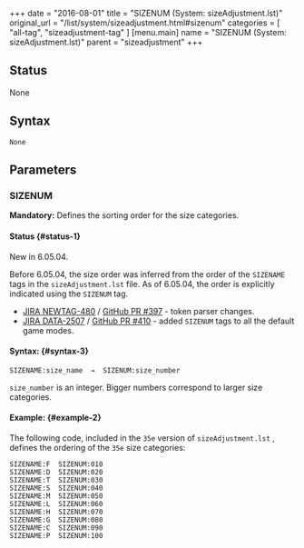 +++
date = "2016-08-01"
title = "SIZENUM (System: sizeAdjustment.lst)"
original_url = "/list/system/sizeadjustment.html#sizenum"
categories = [ "all-tag", "sizeadjustment-tag" ]
[menu.main]
    name = "SIZENUM (System: sizeAdjustment.lst)"
    parent = "sizeadjustment"
+++

## Status

None

## Syntax

`None`

## Parameters




<span id="sizenum"></span>

### SIZENUM

**Mandatory:** Defines the sorting order for the size categories.

#### Status {#status-1}

New in 6.05.04.

Before 6.05.04, the size order was inferred from the order of the
`SIZENAME` tags in the `sizeAdjustment.lst` file. As of 6.05.04, the
order is explicitly indicated using the `SIZENUM` tag.

-   [JIRA NEWTAG-480](https://pcgenorg.atlassian.net/browse/NEWTAG-480)
    / [GitHub PR \#397](https://github.com/PCGen/pcgen/pull/397) - token
    parser changes.
-   [JIRA DATA-2507](https://pcgenorg.atlassian.net/browse/DATA-2507) /
    [GitHub PR \#410](https://github.com/PCGen/pcgen/pull/410) - added
    `SIZENUM` tags to all the default game modes.

#### Syntax: {#syntax-3}

`SIZENAME:size_name  →  SIZENUM:size_number`

`size_number` is an integer. Bigger numbers correspond to larger size
categories.

#### Example: {#example-2}

The following code, included in the `35e` version of
`sizeAdjustment.lst` , defines the ordering of the `35e` size
categories:

    SIZENAME:F  SIZENUM:010
    SIZENAME:D  SIZENUM:020
    SIZENAME:T  SIZENUM:030
    SIZENAME:S  SIZENUM:040
    SIZENAME:M  SIZENUM:050
    SIZENAME:L  SIZENUM:060
    SIZENAME:H  SIZENUM:070
    SIZENAME:G  SIZENUM:080
    SIZENAME:C  SIZENUM:090
    SIZENAME:P  SIZENUM:100


